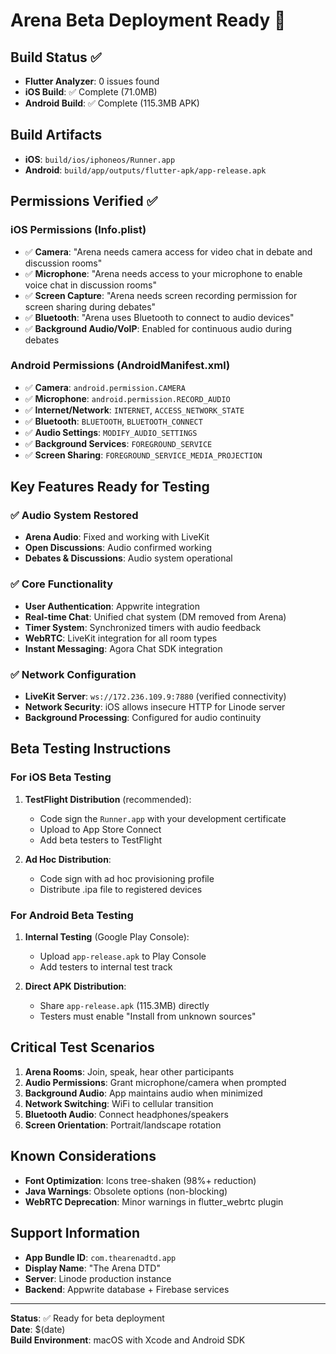 # Arena Beta Deployment Ready 🚀

## Build Status ✅
- **Flutter Analyzer**: 0 issues found
- **iOS Build**: ✅ Complete (71.0MB)
- **Android Build**: ✅ Complete (115.3MB APK)

## Build Artifacts
- **iOS**: `build/ios/iphoneos/Runner.app`
- **Android**: `build/app/outputs/flutter-apk/app-release.apk`

## Permissions Verified ✅

### iOS Permissions (Info.plist)
- ✅ **Camera**: "Arena needs camera access for video chat in debate and discussion rooms"
- ✅ **Microphone**: "Arena needs access to your microphone to enable voice chat in discussion rooms"
- ✅ **Screen Capture**: "Arena needs screen recording permission for screen sharing during debates"
- ✅ **Bluetooth**: "Arena uses Bluetooth to connect to audio devices"
- ✅ **Background Audio/VoIP**: Enabled for continuous audio during debates

### Android Permissions (AndroidManifest.xml)
- ✅ **Camera**: `android.permission.CAMERA`
- ✅ **Microphone**: `android.permission.RECORD_AUDIO`
- ✅ **Internet/Network**: `INTERNET`, `ACCESS_NETWORK_STATE`
- ✅ **Bluetooth**: `BLUETOOTH`, `BLUETOOTH_CONNECT`
- ✅ **Audio Settings**: `MODIFY_AUDIO_SETTINGS`
- ✅ **Background Services**: `FOREGROUND_SERVICE`
- ✅ **Screen Sharing**: `FOREGROUND_SERVICE_MEDIA_PROJECTION`

## Key Features Ready for Testing

### ✅ Audio System Restored
- **Arena Audio**: Fixed and working with LiveKit
- **Open Discussions**: Audio confirmed working
- **Debates & Discussions**: Audio system operational

### ✅ Core Functionality
- **User Authentication**: Appwrite integration
- **Real-time Chat**: Unified chat system (DM removed from Arena)
- **Timer System**: Synchronized timers with audio feedback
- **WebRTC**: LiveKit integration for all room types
- **Instant Messaging**: Agora Chat SDK integration

### ✅ Network Configuration
- **LiveKit Server**: `ws://172.236.109.9:7880` (verified connectivity)
- **Network Security**: iOS allows insecure HTTP for Linode server
- **Background Processing**: Configured for audio continuity

## Beta Testing Instructions

### For iOS Beta Testing
1. **TestFlight Distribution** (recommended):
   - Code sign the `Runner.app` with your development certificate
   - Upload to App Store Connect
   - Add beta testers to TestFlight

2. **Ad Hoc Distribution**:
   - Code sign with ad hoc provisioning profile
   - Distribute .ipa file to registered devices

### For Android Beta Testing
1. **Internal Testing** (Google Play Console):
   - Upload `app-release.apk` to Play Console
   - Add testers to internal test track

2. **Direct APK Distribution**:
   - Share `app-release.apk` (115.3MB) directly
   - Testers must enable "Install from unknown sources"

## Critical Test Scenarios
1. **Arena Rooms**: Join, speak, hear other participants
2. **Audio Permissions**: Grant microphone/camera when prompted
3. **Background Audio**: App maintains audio when minimized
4. **Network Switching**: WiFi to cellular transition
5. **Bluetooth Audio**: Connect headphones/speakers
6. **Screen Orientation**: Portrait/landscape rotation

## Known Considerations
- **Font Optimization**: Icons tree-shaken (98%+ reduction)
- **Java Warnings**: Obsolete options (non-blocking)
- **WebRTC Deprecation**: Minor warnings in flutter_webrtc plugin

## Support Information
- **App Bundle ID**: `com.thearenadtd.app`
- **Display Name**: "The Arena DTD"
- **Server**: Linode production instance
- **Backend**: Appwrite database + Firebase services

---
**Status**: ✅ Ready for beta deployment  
**Date**: $(date)  
**Build Environment**: macOS with Xcode and Android SDK